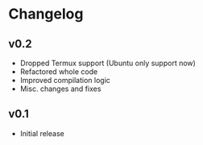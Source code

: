 # Changelog

## v0.2

- Dropped Termux support (Ubuntu only support now)
- Refactored whole code 
- Improved compilation logic
- Misc. changes and fixes

## v0.1

- Initial release
